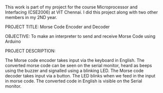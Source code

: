 This work is part of my project for the course Microprocessor and Interfacing (CSE2006) at VIT Chennai. I did this project along with two other members in my 2ND year. 

PROJECT TITLE: Morse Code Encoder and Decoder

OBJECTIVE: To make an interpreter to send and receive Morse Code using Arduino

PROJECT DESCRIPTION:

The Morse code encoder takes input via the keyboard in English. The converted morse code can be seen on the serial monitor, heard as beeps using the buzzer and signalled using a blinking LED. 
The Morse code decoder takes input via a button. The LED blinks when we feed in the input in morse code. The converted code in English is visible on the Serial monitor. 
